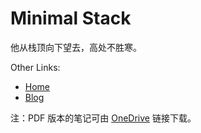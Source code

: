 # Minimal Stack

他从栈顶向下望去，高处不胜寒。

Other Links:

+ [Home](https://www.cqqqwq.com)
+ [Blog](https://blog.cqqqwq.com)

注：PDF 版本的笔记可由 [OneDrive](https://1drv.ms/f/s!Agc-P1eh9RVuhvYPRh7s3U1dq9TKSw?e=PFZnyD) 链接下载。